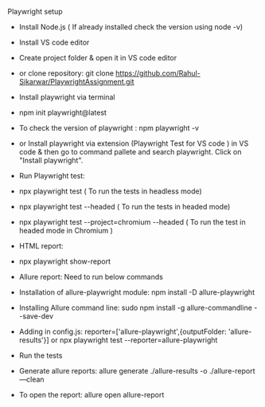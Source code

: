 Playwright setup

- Install Node.js ( If already installed check the version using node -v)
- Install VS code editor
- Create project folder & open it in VS code editor
- or clone repository: git clone https://github.com/Rahul-Sikarwar/PlaywrightAssignment.git



- Install playwright via terminal
- npm init playwright@latest
- To check the version of playwright : npm playwright -v

- or Install playwright via extension (Playwright Test for VS code ) in VS code & then go to command pallete and search playwright. Click on "Install playwright".




- Run Playwright test:
- npx playwright test ( To run the tests in headless mode)
- npx playwright test --headed ( To run the tests in headed mode)
- npx playwright test --project=chromium --headed ( To run the test in headed mode in Chromium )



- HTML report:
- npx playwright show-report



- Allure report: Need to run below commands
- Installation of allure-playwright module: npm install -D allure-playwright
- Installing Allure command line: sudo npm install -g allure-commandline --save-dev
- Adding in config.js: reporter=['allure-playwright',{outputFolder: 'allure-results'}] or npx playwright test --reporter=allure-playwright
- Run the tests
- Generate allure reports: allure generate ./allure-results -o ./allure-report —clean
- To open the report: allure open allure-report

